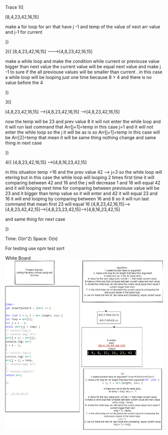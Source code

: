 Trace
1({

[8,4,23,42,16,15]

make a for loop for arr that have j -1 and temp of the value of next arr value and j-1 for current 

})

2({
     [8,4,23,42,16,15] --->[4,8,23,42,16,15]

make a while loop and make the condition while current or previouse value bigger than next value the current value will be equal next value and make j -1 to sure if the all previouse values will be smaller than current . in this case a while loop will be looping just one time because 8 > 4 and there is no value before the 4

})

3({


[4,8,23,42,16,15] -->[4,8,23,42,16,15] -->[4,8,23,42,16,15] 
 


now the temp will be 23 and prev value 8 it will not enter the while loop and it will run last command that Arr[j+1]=temp in this case j=1 and it will not enter the while loop so the j it will be as is so  Arr[j+1]=temp in this case will be Arr[2]=temp that mean it will be same thing nothing change and same thing in next case 

})

4({
[4,8,23,42,16,15] -->[4,8,16,23,42,15]

in this situation temp =16 and the prev value 42 --> j=3 so the while loop will etering but in this case the while loop will looping 2 times first time it will comparing between 42 and 16 and the j will decrease 1 and 16 will equal 42 and it will looping next time for comparing between previouse value will be 23 and it bigger than temp value so it will enter and 42 it will equal 23 and 16 it will end looping by comparing between 16 and 8 so it will run last command that mean first 23 will equal 16 
[4,8,23,42,16,15]-->[4,8,23,42,42,15]-->[4,8,23,23,42,15]-->[4,8,16,23,42,15]

and same thing for next case 

})


Time: O(n^2)
Space: O(n)

For testing use npm test sort

White Board
![img](./code26.png)


